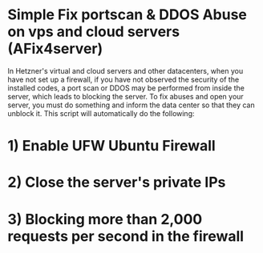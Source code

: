 #  Simple Fix portscan & DDOS Abuse on vps and cloud servers (AFix4server)

In Hetzner's virtual and cloud servers and other datacenters, when you have not set up a firewall, if you have not observed the security of the installed codes, a port scan or DDOS may be performed from inside the server, which leads to blocking the server.
To fix abuses and open your server, you must do something and inform the data center so that they can unblock it.
This script will automatically do the following:

# 1) Enable UFW Ubuntu Firewall
# 2) Close the server's private IPs
# 3) Blocking more than 2,000 requests per second in the firewall
